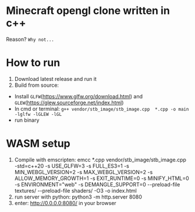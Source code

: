 # Minecraft opengl clone written in c++
Reason? `Why not...`

# How to run
1. Download latest release and run it
2. Build from source:
 - Install `GLFW`(https://www.glfw.org/download.html) and `GLEW`(https://glew.sourceforge.net/index.html) 
 - In cmd or terminal: `g++ vendor/stb_image/stb_image.cpp  *.cpp -o main -lglfw -lGLEW -lGL`
 - run binary

 # WASM setup
 1. Compile with emscripten: emcc *.cpp  vendor/stb_image/stb_image.cpp -std=c++20   -s USE_GLFW=3   -s FULL_ES3=1   -s MIN_WEBGL_VERSION=2 -s MAX_WEBGL_VERSION=2   -s ALLOW_MEMORY_GROWTH=1   -s EXIT_RUNTIME=0   -s MINIFY_HTML=0 -s ENVIRONMENT="web" -s DEMANGLE_SUPPORT=0 --preload-file textures/   --preload-file shaders/   -O3   -o index.html
 2. run server with python: python3 -m http.server 8080
 3. enter: http://0.0.0.0:8080/ in your browser
